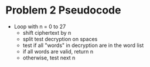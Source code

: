 # Problem 2 Pseudocode

* Loop with n = 0 to 27
	* shift ciphertext by n
	* split test decryption on spaces
	* test if all "words" in decryption are in the word list
	* if all words are valid, return n
	* otherwise, test next n
